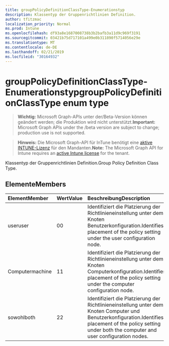 ```yaml
---
title: groupPolicyDefinitionClassType-Enumerationstyp
description: Klassentyp der Gruppenrichtlinien Definition.
author: tfitzmac
localization_priority: Normal
ms.prod: Intune
ms.openlocfilehash: df93a8e1687008738b3b2bafb3a11d9c969f3191
ms.sourcegitcommit: 03421b75d717101a499e0b311890f5714056e29e
ms.translationtype: MT
ms.contentlocale: de-DE
ms.lasthandoff: 02/21/2019
ms.locfileid: "30164932"
---
```

# <a name="grouppolicydefinitionclasstype-enum-type"></a><span data-ttu-id="0df1c-103">groupPolicyDefinitionClassType-Enumerationstyp</span><span class="sxs-lookup"><span data-stu-id="0df1c-103">groupPolicyDefinitionClassType enum type</span></span>

> <span data-ttu-id="0df1c-104">**Wichtig:** Microsoft Graph-APIs unter der/Beta-Version können geändert werden; die Produktion wird nicht unterstützt.</span><span class="sxs-lookup"><span data-stu-id="0df1c-104">**Important:** Microsoft Graph APIs under the /beta version are subject to change; production use is not supported.</span></span>

> <span data-ttu-id="0df1c-105">**Hinweis:** Die Microsoft Graph-API für InTune benötigt eine [aktive INTUNE-Lizenz](https://go.microsoft.com/fwlink/?linkid=839381) für den Mandanten.</span><span class="sxs-lookup"><span data-stu-id="0df1c-105">**Note:** The Microsoft Graph API for Intune requires an [active Intune license](https://go.microsoft.com/fwlink/?linkid=839381) for the tenant.</span></span>

<span data-ttu-id="0df1c-106">Klassentyp der Gruppenrichtlinien Definition.</span><span class="sxs-lookup"><span data-stu-id="0df1c-106">Group Policy Definition Class Type.</span></span>

## <a name="members"></a><span data-ttu-id="0df1c-107">Elemente</span><span class="sxs-lookup"><span data-stu-id="0df1c-107">Members</span></span>
|<span data-ttu-id="0df1c-108">Element</span><span class="sxs-lookup"><span data-stu-id="0df1c-108">Member</span></span>|<span data-ttu-id="0df1c-109">Wert</span><span class="sxs-lookup"><span data-stu-id="0df1c-109">Value</span></span>|<span data-ttu-id="0df1c-110">Beschreibung</span><span class="sxs-lookup"><span data-stu-id="0df1c-110">Description</span></span>|
|:---|:---|:---|
|<span data-ttu-id="0df1c-111">user</span><span class="sxs-lookup"><span data-stu-id="0df1c-111">user</span></span>|<span data-ttu-id="0df1c-112">0</span><span class="sxs-lookup"><span data-stu-id="0df1c-112">0</span></span>|<span data-ttu-id="0df1c-113">Identifiziert die Platzierung der Richtlinieneinstellung unter dem Knoten Benutzerkonfiguration.</span><span class="sxs-lookup"><span data-stu-id="0df1c-113">Identifies placement of the policy setting under the user configuration node.</span></span>|
|<span data-ttu-id="0df1c-114">Computer</span><span class="sxs-lookup"><span data-stu-id="0df1c-114">machine</span></span>|<span data-ttu-id="0df1c-115">1</span><span class="sxs-lookup"><span data-stu-id="0df1c-115">1</span></span>|<span data-ttu-id="0df1c-116">Identifiziert die Platzierung der Richtlinieneinstellung unter dem Knoten Computerkonfiguration.</span><span class="sxs-lookup"><span data-stu-id="0df1c-116">Identifies placement of the policy setting under the computer configuration node.</span></span>|
|<span data-ttu-id="0df1c-117">sowohl</span><span class="sxs-lookup"><span data-stu-id="0df1c-117">both</span></span>|<span data-ttu-id="0df1c-118">2</span><span class="sxs-lookup"><span data-stu-id="0df1c-118">2</span></span>|<span data-ttu-id="0df1c-119">Identifiziert die Platzierung der Richtlinieneinstellung unter dem Knoten Computer und Benutzerkonfiguration.</span><span class="sxs-lookup"><span data-stu-id="0df1c-119">Identifies placement of the policy setting under both the computer and user configuration nodes.</span></span>|




